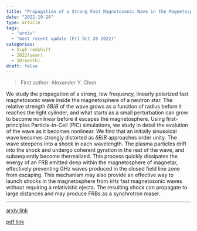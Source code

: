 ```yaml
---
title: "Propagation of a Strong Fast Magnetosonic Wave in the Magnetosphere of a Neutron Star"
date: "2022-10-24"
type: article
tags:
  - "arxiv"
  - "most recent update (Fri Oct 28 2022)"
categories:
  - high redshift
  - 2022(year)
  - 10(month)
draft: false
---
```


> First author: Alexander Y. Chen

 We study the propagation of a strong, low frequency, linearly polarized fast
magnetosonic wave inside the magnetosphere of a neutron star. The relative
strength $\delta B/B$ of the wave grows as a function of radius before it
reaches the light cylinder, and what starts as a small perturbation can grow to
become nonlinear before it escapes the magnetosphere. Using first-principles
Particle-in-Cell (PIC) simulations, we study in detail the evolution of the
wave as it becomes nonlinear. We find that an initially sinusoidal wave becomes
strongly distorted as $\delta B/B$ approaches order unity. The wave steepens
into a shock in each wavelength. The plasma particles drift into the shock and
undergo coherent gyration in the rest of the wave, and subsequently become
thermalized. This process quickly dissipates the energy of an FRB emitted deep
within the magnetosphere of magnetar, effectively preventing GHz waves produced
in the closed field line zone from escaping. This mechanism may also provide an
effective way to launch shocks in the magnetosphere from kHz fast magnetosonic
waves without requiring a relativistic ejecta. The resulting shock can
propagate to large distances and may produce FRBs as a synchrotron maser.

---
[arxiv link](http://arxiv.org/abs/2210.13506v1)

[pdf link](http://arxiv.org/pdf/2210.13506v1)